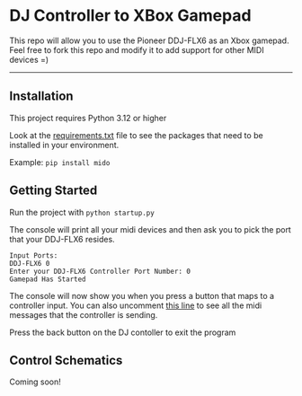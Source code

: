 # DJ Controller to XBox Gamepad
This repo will allow you to use the Pioneer DDJ-FLX6 as an Xbox gamepad. Feel free to fork this repo and modify it to add support for other MIDI devices =)

---

## Installation
This project requires Python 3.12 or higher

Look at the [requirements.txt](https://github.com/KodiakTE/DJControllerToGamepad/blob/main/requirements.txt) file to see the packages that need to be installed in your environment. 

Example: `pip install mido`

## Getting Started
Run the project with `python startup.py`

The console will print all your midi devices and then ask you to pick the port that your DDJ-FLX6 resides.
```
Input Ports:
DDJ-FLX6 0
Enter your DDJ-FLX6 Controller Port Number: 0
Gamepad Has Started
```

The console will now show you when you press a button that maps to a controller input. You can also uncomment [this line](https://github.com/KodiakTE/DJControllerToGamepad/blob/8b19a3910284b6239238aa2fbc3bb5def217f3c0/src/startup.py#L23) to see all the midi messages that the controller is sending.

Press the back button on the DJ contoller to exit the program

## Control Schematics
Coming soon!